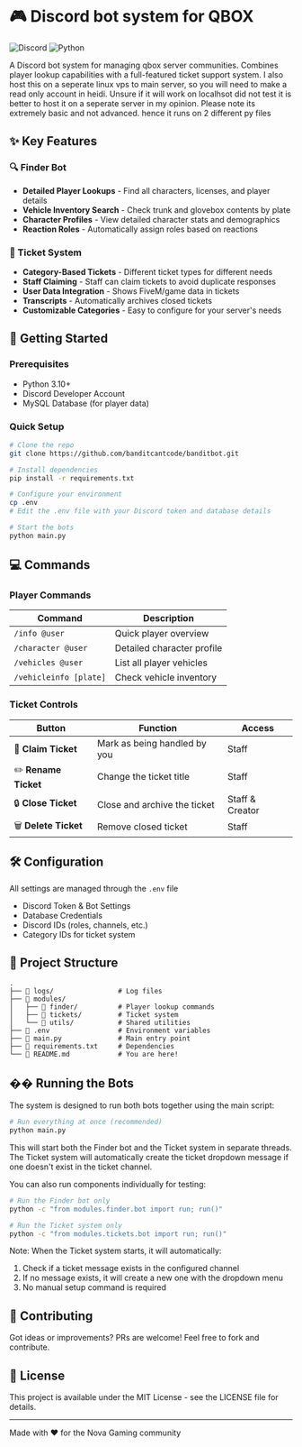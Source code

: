 # 🎮 Discord bot system for QBOX

![Discord](https://img.shields.io/badge/Discord-7289DA?style=for-the-badge&logo=discord&logoColor=white)
![Python](https://img.shields.io/badge/Python-3776AB?style=for-the-badge&logo=python&logoColor=white)

A Discord bot system for managing qbox server communities. Combines player lookup capabilities with a full-featured ticket support system. I also host this on a seperate linux vps to main server, so you will need to make a read only account in heidi. Unsure if it will work on localhsot did not test it is better to host it on a seperate server in my opinion. Please note its extremely basic and not advanced. hence it runs on 2 different py files

## ✨ Key Features

### 🔍 Finder Bot
- **Detailed Player Lookups** - Find all characters, licenses, and player details
- **Vehicle Inventory Search** - Check trunk and glovebox contents by plate
- **Character Profiles** - View detailed character stats and demographics
- **Reaction Roles** - Automatically assign roles based on reactions

### 🎫 Ticket System
- **Category-Based Tickets** - Different ticket types for different needs
- **Staff Claiming** - Staff can claim tickets to avoid duplicate responses
- **User Data Integration** - Shows FiveM/game data in tickets
- **Transcripts** - Automatically archives closed tickets
- **Customizable Categories** - Easy to configure for your server's needs

## 🚀 Getting Started

### Prerequisites
- Python 3.10+
- Discord Developer Account
- MySQL Database (for player data)

### Quick Setup
```bash
# Clone the repo
git clone https://github.com/banditcantcode/banditbot.git

# Install dependencies
pip install -r requirements.txt

# Configure your environment
cp .env
# Edit the .env file with your Discord token and database details

# Start the bots
python main.py
```

## 💻 Commands

### Player Commands
| Command | Description |
|---------|-------------|
| `/info @user` | Quick player overview |
| `/character @user` | Detailed character profile |
| `/vehicles @user` | List all player vehicles |
| `/vehicleinfo [plate]` | Check vehicle inventory |

### Ticket Controls
| Button | Function | Access |
|--------|----------|--------|
| 🔵 **Claim Ticket** | Mark as being handled by you | Staff |
| ✏️ **Rename Ticket** | Change the ticket title | Staff |
| 🔒 **Close Ticket** | Close and archive the ticket | Staff & Creator |
| 🗑️ **Delete Ticket** | Remove closed ticket | Staff |

## 🛠️ Configuration

All settings are managed through the `.env` file 

- Discord Token & Bot Settings
- Database Credentials
- Discord IDs (roles, channels, etc.)
- Category IDs for ticket system

## 📂 Project Structure

```
.
├── 📁 logs/                # Log files
├── 📁 modules/
│   ├── 📁 finder/          # Player lookup commands
│   ├── 📁 tickets/         # Ticket system
│   └── 📁 utils/           # Shared utilities
├── 📄 .env                 # Environment variables
├── 📄 main.py              # Main entry point
├── 📄 requirements.txt     # Dependencies
└── 📄 README.md            # You are here!
```

## �� Running the Bots

The system is designed to run both bots together using the main script:

```bash
# Run everything at once (recommended)
python main.py
```

This will start both the Finder bot and the Ticket system in separate threads. The Ticket system will automatically create the ticket dropdown message if one doesn't exist in the ticket channel.

You can also run components individually for testing:

```bash
# Run the Finder bot only
python -c "from modules.finder.bot import run; run()"

# Run the Ticket system only
python -c "from modules.tickets.bot import run; run()"
```

Note: When the Ticket system starts, it will automatically:
1. Check if a ticket message exists in the configured channel
2. If no message exists, it will create a new one with the dropdown menu
3. No manual setup command is required

## 🤝 Contributing

Got ideas or improvements? PRs are welcome! Feel free to fork and contribute.

## 📜 License

This project is available under the MIT License - see the LICENSE file for details.

---

Made with ❤️ for the Nova Gaming community 
